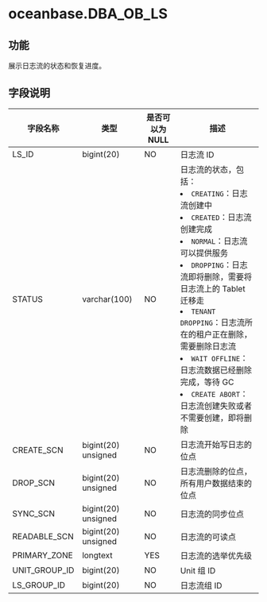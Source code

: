 # oceanbase.DBA_OB_LS
## 功能
展示日志流的状态和恢复进度。
## 字段说明

| 字段名称 | 类型 | 是否可以为 NULL | 描述 |
| --- | --- | --- | --- |
| LS_ID | bigint(20) | NO | 日志流 ID |
| STATUS | varchar(100) | NO | 日志流的状态，包括：<li>`CREATING`：日志流创建中<li>`CREATED`：日志流创建完成<li>`NORMAL`：日志流可以提供服务<li>`DROPPING`：日志流即将删除，需要将日志流上的 Tablet 迁移走<li>`TENANT DROPPING`：日志流所在的租户正在删除，需要删除日志流<li>`WAIT OFFLINE`：日志流数据已经删除完成，等待 GC<li>`CREATE ABORT`：日志流创建失败或者不需要创建，即将删除 |
| CREATE_SCN | bigint(20) unsigned | NO | 日志流开始写日志的位点 |
| DROP_SCN | bigint(20) unsigned | NO | 日志流删除的位点，所有用户数据结束的位点 |
| SYNC_SCN | bigint(20) unsigned | NO | 日志流的同步位点 |
| READABLE_SCN | bigint(20) unsigned | NO | 日志流的可读点 |
| PRIMARY_ZONE | longtext | YES | 日志流的选举优先级 |
| UNIT_GROUP_ID | bigint(20) | NO | Unit 组 ID |
| LS_GROUP_ID | bigint(20) | NO | 日志流组 ID |
